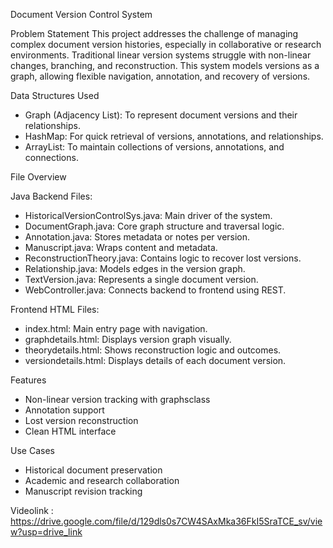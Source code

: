
Document Version Control System

Problem Statement
This project addresses the challenge of managing complex document version histories, especially in collaborative or research environments. 
Traditional linear version systems struggle with non-linear changes, branching, and reconstruction. This system models versions as a graph, 
allowing flexible navigation, annotation, and recovery of versions.

Data Structures Used
- Graph (Adjacency List): To represent document versions and their relationships.
- HashMap: For quick retrieval of versions, annotations, and relationships.
- ArrayList: To maintain collections of versions, annotations, and connections.

File Overview

Java Backend Files:
- HistoricalVersionControlSys.java: Main driver of the system.
- DocumentGraph.java: Core graph structure and traversal logic.
- Annotation.java: Stores metadata or notes per version.
- Manuscript.java: Wraps content and metadata.
- ReconstructionTheory.java: Contains logic to recover lost versions.
- Relationship.java: Models edges in the version graph.
- TextVersion.java: Represents a single document version.
- WebController.java: Connects backend to frontend using REST.

Frontend HTML Files:
- index.html: Main entry page with navigation.
- graphdetails.html: Displays version graph visually.
- theorydetails.html: Shows reconstruction logic and outcomes.
- versiondetails.html: Displays details of each document version.

Features
- Non-linear version tracking with graphsclass
- Annotation support
- Lost version reconstruction
- Clean HTML interface

Use Cases
- Historical document preservation
- Academic and research collaboration
- Manuscript revision tracking

Videolink : https://drive.google.com/file/d/129dls0s7CW4SAxMka36FkI5SraTCE_sv/view?usp=drive_link
